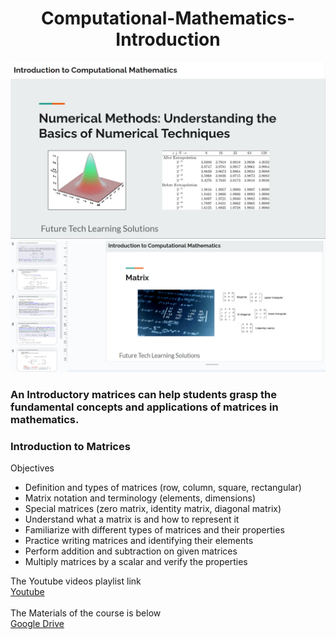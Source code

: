 <h1 align="center">Computational-Mathematics-Introduction</h1>

![img1](https://raw.githubusercontent.com/eliza-ttt/Computational-Mathematics-Introduction/main/image__1.png)
![img1](https://github.com/eliza-ttt/Computational-Mathematics-Introduction/blob/main/image__2.png?raw=true)

### An Introductory matrices can help students grasp the fundamental concepts and applications of matrices in mathematics.
### Introduction to Matrices<br>
Objectives<br>
- Definition and types of matrices (row, column, square, rectangular)<br>
- Matrix notation and terminology (elements, dimensions)<br>
- Special matrices (zero matrix, identity matrix, diagonal matrix)<br>
- Understand what a matrix is and how to represent it<br>
- Familiarize with different types of matrices and their properties<br>
- Practice writing matrices and identifying their elements<br>
- Perform addition and subtraction on given matrices<br>
- Multiply matrices by a scalar and verify the properties<br>

The Youtube videos playlist link
<br>
[Youtube](https://www.youtube.com/playlist?list=PL2qSnIaJRkKs5Js0_dTZd46zvtmgKX3SD)
<br>
<br>
The Materials of the course is below
<br>
[Google Drive](https://drive.google.com/drive/folders/1RzJlZyEdPFAj5fpD2snibaS3yH5xJVF4?usp=sharing)
